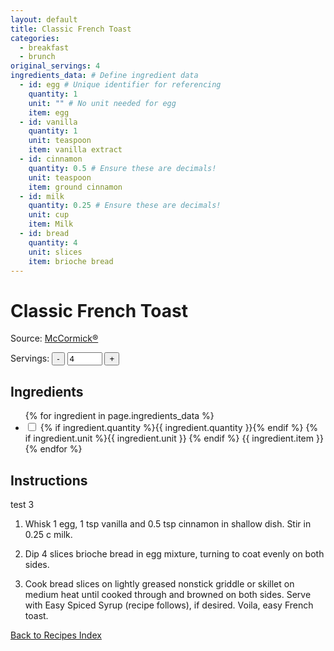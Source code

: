 ```yaml
---
layout: default
title: Classic French Toast
categories:
  - breakfast
  - brunch
original_servings: 4
ingredients_data: # Define ingredient data
  - id: egg # Unique identifier for referencing
    quantity: 1
    unit: "" # No unit needed for egg
    item: egg
  - id: vanilla
    quantity: 1
    unit: teaspoon
    item: vanilla extract
  - id: cinnamon
    quantity: 0.5 # Ensure these are decimals!
    unit: teaspoon
    item: ground cinnamon
  - id: milk
    quantity: 0.25 # Ensure these are decimals!
    unit: cup
    item: Milk
  - id: bread
    quantity: 4
    unit: slices
    item: brioche bread
---
```


# Classic French Toast

<p>
  Source: <a href="https://mccormick.com/recipes/breakfast-brunch/quick-and-easy-french-toast" target="_blank" rel="noopener noreferrer">McCormick®</a>
</p>

<div class="servings-spinner-container">
    <label for="servings-input">Servings:</label>
    <button id="decrease-servings">-</button>
    <input type="number" id="servings-input" value="4" min="1" max="99">
    <button id="increase-servings">+</button>
</div>

## Ingredients

<ul class="ingredient-list">
  {% for ingredient in page.ingredients_data %}
  <li data-ingredient-id="{{ ingredient.id }}" data-original-quantity="{{ ingredient.quantity }}" data-original-unit="{{ ingredient.unit }}">
    <input type="checkbox" id="ingredient{{ forloop.index }}" name="ingredient{{ forloop.index }}">
    <label for="ingredient{{ forloop.index }}">
      <span class="ingredient-quantity">
        {% if ingredient.quantity %}{{ ingredient.quantity }}{% endif %}
      </span>
      <span class="ingredient-unit">{% if ingredient.unit %}{{ ingredient.unit }} {% endif %}</span> <span class="ingredient-item">{{ ingredient.item }}</span>
    </label>
  </li>
  {% endfor %}
</ul>

## Instructions
test 3
1. Whisk <span class="inst-quantity" data-ingredient-id="egg" data-original-unit="">1</span> egg,
   <span class="inst-quantity" data-ingredient-id="vanilla" data-original-unit="teaspoon">1</span> tsp vanilla and
   <span class="inst-quantity" data-ingredient-id="cinnamon" data-original-unit="teaspoon">0.5</span> tsp cinnamon in shallow dish.
   Stir in <span class="inst-quantity" data-ingredient-id="milk" data-original-unit="cup">0.25</span> c milk.

2. Dip <span class="inst-quantity" data-ingredient-id="bread" data-original-unit="slices">4</span> slices brioche bread in egg mixture, turning to coat evenly on both sides.

3. Cook bread slices on lightly greased nonstick griddle or skillet on medium heat until cooked through and browned on both sides. Serve with Easy Spiced Syrup (recipe follows), if desired. Voila, easy French toast.

[Back to Recipes Index](/recipes/)
